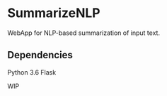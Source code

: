 # SummarizeNLP
WebApp for NLP-based summarization of input text.

## Dependencies
Python 3.6
Flask


WIP
